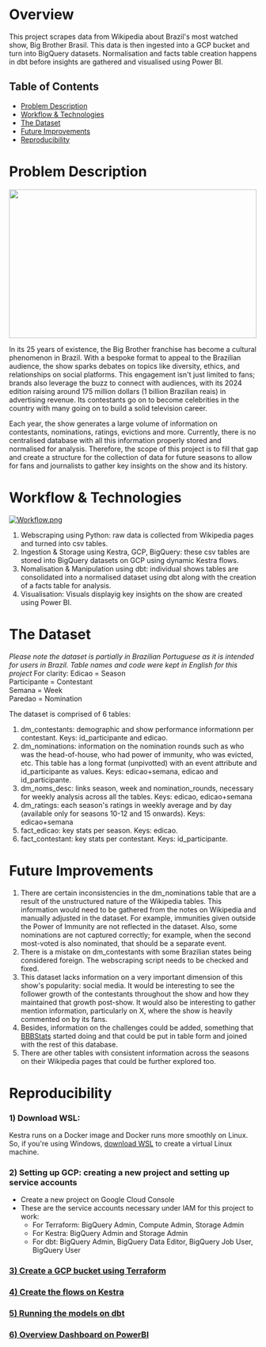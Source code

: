 # Overview

This project scrapes data from Wikipedia about Brazil's most watched show, Big Brother Brasil. This data is then ingested into a GCP bucket and turn into BigQuery datasets. Normalisation and facts table creation happens in dbt before insights are gathered and visualised using Power BI.

## Table of Contents
- [Problem Description](#problem-description)
- [Workflow & Technologies](#workflow--technologies)
- [The Dataset](#the-dataset)
- [Future Improvements](#future-improvements)
- [Reproducibility](#reproducibility)

# Problem Description

<img src="https://variety.com/wp-content/uploads/2021/03/big-brother-brasil.jpg?w=1000&h=563&crop=1" width="500" height="300"/>

In its 25 years of existence, the Big Brother franchise has become a cultural phenomenon in Brazil. With a bespoke format to appeal to the Brazilian audience, the show sparks debates on topics like diversity, ethics, and relationships on social platforms. This engagement isn't just limited to fans; brands also leverage the buzz to connect with audiences, with its 2024 edition raising around 175 million dollars (1 billion Brazilian reais) in advertising revenue. Its contestants go on to become celebrities in the country with many going on to build a solid television career.

Each year, the show generates a large volume of information on contestants, nominations, ratings, evictions and more. Currently, there is no centralised database with all this information properly stored and normalised for analysis. Therefore, the scope of this project is to fill that gap and create a structure for the collection of data for future seasons to allow for fans and journalists to gather key insights on the show and its history.

# Workflow & Technologies

[![Workflow.png](https://i.postimg.cc/yY4Sc245/Workflow.png)](https://postimg.cc/5jg0M7tq)

1) Webscraping using Python: raw data is collected from Wikipedia pages and turned into csv tables.
2) Ingestion & Storage using Kestra, GCP, BigQuery: these csv tables are stored into BigQuery datasets on GCP using dynamic Kestra flows.
3) Nomalisation & Manipulation using dbt: individual shows tables are consolidated into a normalised dataset using dbt along with the creation of a facts table for analysis.
4) Visualisation: Visuals displayig key insights on the show are created using Power BI.

# The Dataset

*Please note the dataset is partially in Brazilian Portuguese as it is intended for users in Brazil. Table names and code were kept in English for this project*
For clarity:
Edicao = Season  
Participante = Contestant  
Semana = Week  
Paredao = Nomination


The dataset is comprised of 6 tables:
1) dm_contestants: demographic and show performance informationn per contestant. Keys: id_participante and edicao.
2) dm_nominations: information on the nomination rounds such as who was the head-of-house, who had power of immunity, who was evicted, etc. This table has a long format (unpivotted) with an event attribute and id_participante as values. Keys: edicao+semana, edicao and id_participante.
3) dm_noms_desc: links season, week and nomination_rounds, necessary for weekly analysis across all the tables. Keys: edicao, edicao+semana
4) dm_ratings: each season's ratings in weekly average and by day (available only for seasons 10-12 and 15 onwards). Keys: edicao+semana
5) fact_edicao: key stats per season. Keys: edicao.
6) fact_contestant: key stats per contestant. Keys: id_participante.

# Future Improvements

1) There are certain inconsistencies in the dm_nominations table that are a result of the unstructured nature of the Wikipedia tables. This information would need to be gathered from the notes on Wikipedia and manually adjusted in the dataset. For example, immunities given outside the Power of Immunity are not reflected in the dataset. Also, some nominations are not captured correctly; for example, when the second most-voted is also nominated, that should be a separate event.
2) There is a mistake on dm_contestants with some Brazilian states being considered foreign. The webscraping script needs to be checked and fixed.
3) This dataset lacks information on a very important dimension of this show's popularity: social media. It would be interesting to see the follower growth of the contestants throughout the show and how they maintained that growth post-show. It would also be interesting to gather mention information, particularly on X, where the show is heavily commented on by its fans.
4) Besides, information on the challenges could be added, something that [BBBStats](https://drive.google.com/drive/u/0/folders/1O9LwFF4oR-n3SNd1vY_v-7n8QhDeprRv) started doing and that could be put in table form and joined with the rest of this database.
5) There are other tables with consistent information across the seasons on their Wikipedia pages that could be further explored too.

# Reproducibility

### 1) Download WSL:
Kestra runs on a Docker image and Docker runs more smoothly on Linux. So, if you're using Windows, [download WSL](https://learn.microsoft.com/en-us/windows/wsl/install) to create a virtual Linux machine.

### 2) Setting up GCP: creating a new project and setting up service accounts
- Create a new project on Google Cloud Console
- These are the service accounts necessary under IAM for this project to work:
  - For Terraform: BigQuery Admin, Compute Admin, Storage Admin
  - For Kestra: BigQuery Admin and Storage Admin
  - For dbt: BigQuery Admin, BigQuery Data Editor, BigQuery Job User, BigQuery User
 
### [3) Create a GCP bucket using Terraform](1_terraform/)

### [4) Create the flows on Kestra](2_kestra/)

### [5) Running the models on dbt](4_dbt/)

### [6) Overview Dashboard on PowerBI](5_powerbi/)




